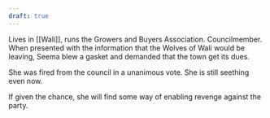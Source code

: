 ```yaml
---
draft: true
---
```

Lives in [[Wali]], runs the Growers and Buyers Association. Councilmember. When presented with the information that the Wolves of Wali would be leaving, Seema blew a gasket and demanded that the town get its dues.

She was fired from the council in a unanimous vote. She is still seething even now.

If given the chance, she will find some way of enabling revenge against the party.